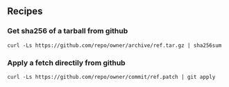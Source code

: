 ## Recipes
### Get sha256 of  a tarball from github 
`curl -Ls https://github.com/repo/owner/archive/ref.tar.gz | sha256sum`

### Apply a fetch directily from github
`curl -Ls https://github.com/repo/owner/commit/ref.patch | git apply`